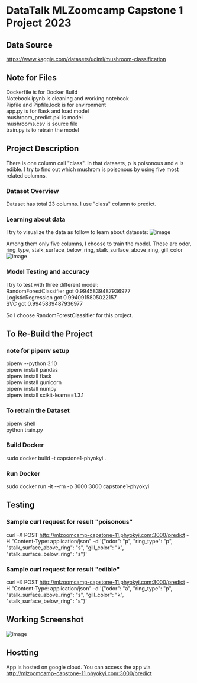 # DataTalk MLZoomcamp Capstone 1 Project 2023


## Data Source
https://www.kaggle.com/datasets/uciml/mushroom-classification

## Note for Files

Dockerfile is for Docker Build  
Notebook.ipynb is cleaning and working notebook  
Pipfile and Pipfile.lock is for environment  
app.py is for flask and load model  
mushroom_predict.pkl is model  
mushrooms.csv is source file  
train.py is to retrain the model  

## Project Description
There is one column call "class". In that datasets, p is poisonous and e is edible. I try to find out which mushrom is poisonous by using five most related columns.

### Dataset Overview
Dataset has total 23 columns. I use "class" column to predict.

### Learning about data

I try to visualize the data as follow to learn about datasets:
![image](https://github.com/phyokyi/mlzoomcamp_capstone_project_1/assets/12389166/1e4c6ab4-9535-4f5f-a62e-d325b79bdf4e)

Among them only five columns, I choose to train the model. Those are odor, ring_type, stalk_surface_below_ring, stalk_surface_above_ring, gill_color  
![image](https://github.com/phyokyi/mlzoomcamp_capstone_project_1/assets/12389166/5647231b-5e26-49cf-9513-fd4ae68e9441)


### Model Testing and accuracy

I try to test with three different model:  
RandomForestClassifier got 0.9945839487936977  
LogisticRegression got 0.9940915805022157  
SVC got 0.9945839487936977  

So I choose RandomForestClassifier for this project.

## To Re-Build the Project

### note for pipenv setup

pipenv --python 3.10  
pipenv install pandas  
pipenv install flask  
pipenv install gunicorn  
pipenv install numpy  
pipenv install scikit-learn==1.3.1  

### To retrain the Dataset
pipenv shell  
python train.py  

### Build Docker

sudo docker build -t capstone1-phyokyi .

### Run Docker

sudo docker run -it --rm -p 3000:3000 capstone1-phyokyi

## Testing

### Sample curl request for result "poisonous"
curl -X POST http://mlzoomcamp-capstone-11.phyokyi.com:3000/predict -H "Content-Type: application/json" -d '{"odor": "p", "ring_type": "p", "stalk_surface_above_ring": "s", "gill_color": "k", "stalk_surface_below_ring": "s"}'

### Sample curl request for result "edible"
curl -X POST http://mlzoomcamp-capstone-11.phyokyi.com:3000/predict -H "Content-Type: application/json" -d '{"odor": "a", "ring_type": "p", "stalk_surface_above_ring": "s", "gill_color": "k", "stalk_surface_below_ring": "s"}'

## Working Screenshot
![image](https://github.com/phyokyi/mlzoomcamp_capstone_project_1/assets/12389166/1405cafe-54d8-4458-b00c-7b08e63cbe08)

## Hostting
App is hosted on google cloud. You can access the app via http://mlzoomcamp-capstone-11.phyokyi.com:3000/predict
